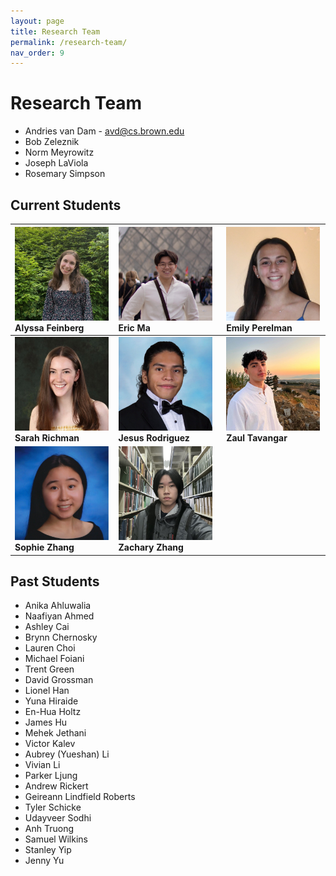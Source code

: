 ```yaml
---
layout: page
title: Research Team
permalink: /research-team/
nav_order: 9
---
```


# Research Team
- Andries van Dam - avd@cs.brown.edu
- Bob Zeleznik
- Norm Meyrowitz
- Joseph LaViola
- Rosemary Simpson

## Current Students

<img src="../assets/images/team/alyssa.jpeg" width="150" height="150"/> Alyssa Feinberg | <img src="../assets/images/team/eric.jpeg" width="150" height="150"/> Eric Ma | <img src="../assets/images/team/emily.jpeg" width="150" height="150"/> Emily Perelman | 
| :---- | :---- | :---- |
<img src="../assets/images/team/sarah.jpeg" width="150" height="150"/> **Sarah Richman** | <img src="../assets/images/team/jesus.jpeg" width="150" height="150"/> **Jesus Rodriguez** | <img src="../assets/images/team/zaul.jpeg" width="150" height="150"/> **Zaul Tavangar**
<img src="../assets/images/team/sophie.jpeg" width="150" height="150"/> **Sophie Zhang** | <img src="../assets/images/team/zachary.jpeg" width="150" height="150"/> **Zachary Zhang** 

## Past Students
- Anika Ahluwalia
- Naafiyan Ahmed
- Ashley Cai
- Brynn Chernosky
- Lauren Choi
- Michael Foiani
- Trent Green
- David Grossman
- Lionel Han
- Yuna Hiraide
- En-Hua Holtz
- James Hu
- Mehek Jethani
- Victor Kalev
- Aubrey (Yueshan) Li
- Vivian Li
- Parker Ljung
- Andrew Rickert
- Geireann Lindfield Roberts
- Tyler Schicke
- Udayveer Sodhi
- Anh Truong
- Samuel Wilkins
- Stanley Yip
- Jenny Yu




